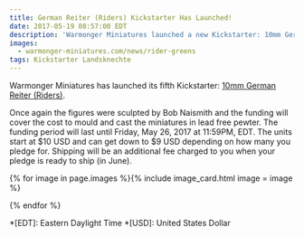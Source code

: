 ```yaml
---
title: German Reiter (Riders) Kickstarter Has Launched!
date: 2017-05-19 08:57:00 EDT
description: 'Warmonger Miniatures launched a new Kickstarter: 10mm German Reiter (Riders).'
images:
  - warmonger-miniatures.com/news/rider-greens
tags: Kickstarter Landsknechte
---
```

Warmonger Miniatures has launched its fifth Kickstarter: [10mm German Reiter (Riders)](https://www.kickstarter.com/projects/1765086496/10mm-german-reiter-riders).

Once again the figures were sculpted by Bob Naismith and the funding will cover the cost to mould and cast the miniatures in lead free pewter. The funding period will last until Friday, May 26, 2017 at 11:59<abbr>PM</abbr>, EDT. The units start at $10 USD and can get down to $9 USD depending on how many you pledge for. Shipping will be an additional fee charged to you when your pledge is ready to ship (in June).

{% for image in page.images %}{% include image_card.html image = image %}

{% endfor %}

*[EDT]: Eastern Daylight Time
*[USD]: United States Dollar